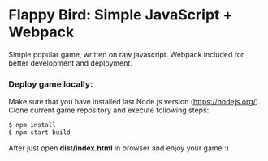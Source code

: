 # Flappy Bird: Simple JavaScript + Webpack

Simple popular game, written on raw javascript. Webpack included for better development and deployment.

### Deploy game locally:
Make sure that you have installed last Node.js version (https://nodejs.org/). Clone current game repository and execute following steps:
```sh
$ npm install
$ npm start build
```

After just open **dist/index.html** in browser and enjoy your game :)